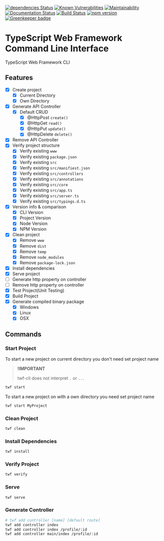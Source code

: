 [![dependencies Status](https://david-dm.org/typescript-web-framework/twf-cli/status.svg)](https://david-dm.org/typescript-web-framework/twf-cli)
[![Known Vulnerabilities](https://snyk.io/test/github/TypeScript-Web-Framework/twf-cli/badge.svg?targetFile=package.json)](https://snyk.io/test/github/TypeScript-Web-Framework/twf-cli?targetFile=package.json)
[![Maintainability](https://api.codeclimate.com/v1/badges/c0cd1d278bfb43dea2d9/maintainability)](https://codeclimate.com/github/TypeScript-Web-Framework/twf-cli/maintainability)
[![Documentation Status](https://readthedocs.org/projects/twf-cli/badge/?version=latest)](https://twf-cli.readthedocs.io/en/latest/?badge=latest)
[![Build Status](https://travis-ci.org/typescript-web-framework/twf-cli.svg?branch=master)](https://travis-ci.org/typescript-web-framework/twf-cli)
[![npm version](https://badge.fury.io/js/twf-cli.svg)](https://badge.fury.io/js/twf-cli) [![Greenkeeper badge](https://badges.greenkeeper.io/TypeScript-Web-Framework/twf-cli.svg)](https://greenkeeper.io/)


# TypeScript Web Framework Command Line Interface
TypeScript Web Framework CLI


## Features
* [x] Create project
    * [x] Current Directory
    * [x] Own Directory
* [x] Generate API Controller
    * [x] Default CRUD
        * [x] @HttpPost `create()`
        * [x] @HttpGet `read()`
        * [x] @HttpPut `update()`
        * [x] @HttpDelete `delete()`
* [x] Remove API Controller
* [x] Verify project structure
    * [x] Verify existing `www`
    * [x] Verify existing `package.json`
    * [x] Verify existing `src`
    * [x] Verify existing `src/manifiest.json`
    * [x] Verify existing `src/controllers`
    * [x] Verify existing `src/annotations`
    * [x] Verify existing `src/core`
    * [x] Verify existing `src/app.ts`
    * [x] Verify existing `src/server.ts`
    * [x] Verify existing `src/typings.d.ts`
* [x] Version info & comparison
    * [x] CLI Version
    * [x] Project Version
    * [x] Node Version
    * [x] NPM Version
* [x] Clean project
    * [x] Remove `www`
    * [x] Remove `dist`
    * [x] Remove `temp`
    * [x] Remove `node_modules`
    * [x] Remove `package-lock.json`
* [x] Install dependencies
* [x] Serve project
* [ ] Generate http property on controller
* [ ] Remove http property on controller
* [x] Test Project(Unit Testing)
* [x] Build Project
* [x] Generate compiled binary package
    * [x] Windows
    * [x] Linux
    * [x] OSX

## Commands


### Start Project

To start a new project on current directory you don't need set project name
> **!IMPORTANT**
>
> twf-cli does not interpret `.` or `..`.

```bash
twf start
```

To start a new project on with a own directory you need set project name
```bash
twf start MyProject
```

### Clean Project
```bash
twf clean
```

### Install Dependencies
```bash
twf install
```

### Verify Project 
```bash
twf verify
```

### Serve
```bash
twf serve
```

### Generate Controller
```bash
# twf add controller [name] [default route]
twf add controller index
twf add controller index /profile/:id
twf add controller main/index /profile/:id
```
